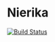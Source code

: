 # Nierika

[![Build Status](https://travis-ci.org/davidagold/Nierika.jl.svg?branch=master)](https://travis-ci.org/davidagold/Nierika.jl)
